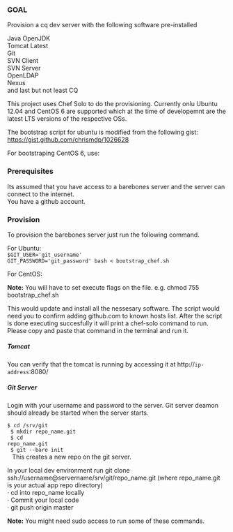 <h3>GOAL</h3>
Provision a cq dev server with the following software pre-installed

  Java OpenJDK <br>
  Tomcat Latest<br>
  Git<br>
  SVN Client<br>
  SVN Server<br>
  OpenLDAP<br>
  Nexus<br>
  and last but not least CQ<br>
  
  This project uses Chef Solo to do the provisioning. Currently onlu Ubuntu 12.04 and CentOS 6 are supported
  which at the time of developemnt are the latest LTS versions of the respective OSs.<br>

The bootstrap script for ubuntu is modified from the following gist:<br>
https://gist.github.com/chrismdp/1026628

For bootstraping CentOS 6, use:


<h3>Prerequisites</h3>
Its assumed that you have access to a barebones server and the server can connect to the internet. <br>
You have a github account.

<h3>Provision</h3>
To provision the barebones server just run the following command. <br>

For Ubuntu:<br>
<code>$GIT_USER='git_username' GIT_PASSWORD='git_password' bash < bootstrap_chef.sh </code> <br>

For CentOS: <br>

<b>Note:</b> You will have to set execute flags on the file. e.g. chmod 755 bootstrap_chef.sh

This would update and install all the nessesary software. The script would need you to confirm adding github.com to known hosts list. After the script is done executing succesfully it will print a chef-solo command to run. Please copy and paste that command in the terminal and run it.

<h5>Tomcat</h5>
You can verify that the tomcat is running by accessing it at http://<code>ip-address</code>:8080/

<h5>Git Server</h5>
Login with your username and password to the server. Git server deamon should already be started when the server starts.

<code>$ cd /srv/git <br>
       $ mkdir repo_name.git <br>
       $ cd repo_name.git <br>
       $ git --bare init <br>
</code>
This creates a new repo on the git server. <br>

In your local dev environment run git clone ssh://username@servername/srv/git/repo_name.git (where repo_name.git is your actual app repo directory) <br>
·         cd into repo_name locally <br>
·         Commit your local code <br>
·         git push origin master <br>

<b>Note:</b> You might need sudo access to run some of these commands.
